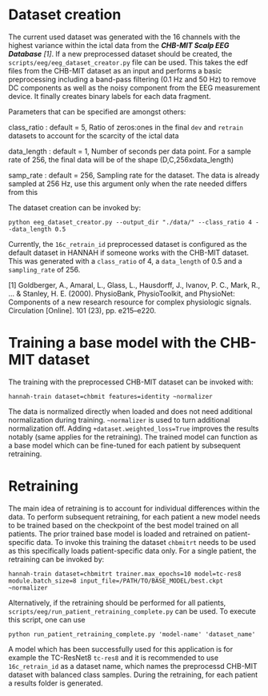 # Dataset creation

The current used dataset was generated with the 16 channels with the highest variance within the ictal data from the <cite>**CHB-MIT Scalp EEG Database** [1]</cite>. If a new preprocessed dataset should be created, the ``scripts/eeg/eeg_dataset_creator.py`` file can be used. This takes the edf files from the CHB-MIT dataset as an input and performs a basic preprocessing including a band-pass filtering (0.1 Hz and 50  Hz) to remove DC components as well as the noisy component from the EEG measurement device. It finally creates binary labels for each data fragment.

Parameters that can be specified are amongst others:

class_ratio
: default = 5, Ratio of zeros:ones in the final `dev` and `retrain` datasets to account for the scarcity of the ictal data

data_length
: default = 1, Number of seconds per data point. For a sample rate of 256, the final data will be of the shape (D,C,256xdata_length)

samp_rate
: default = 256, Sampling rate for the dataset. The data is already sampled at 256 Hz, use this argument only when the rate needed differs from this

The dataset creation can be invoked by:

    python eeg_dataset_creator.py --output_dir "./data/" --class_ratio 4 --data_length 0.5

Currently, the `16c_retrain_id` preprocessed dataset is configured as the default dataset in HANNAH if someone works with the CHB-MIT dataset. This was generated with a `class_ratio` of 4, a `data_length` of 0.5 and a `sampling_rate` of 256.

[1] Goldberger, A., Amaral, L., Glass, L., Hausdorff, J., Ivanov, P. C., Mark, R., ... & Stanley, H. E. (2000). PhysioBank, PhysioToolkit, and PhysioNet: Components of a new research resource for complex physiologic signals. Circulation [Online]. 101 (23), pp. e215–e220.


# Training a base model with the CHB-MIT dataset

The training with the preprocessed CHB-MIT dataset can be invoked with:
	
    hannah-train dataset=chbmit features=identity ~normalizer

The data is normalized directly when loaded and does not need additional normalization during training. `~normalizer` is used to turn additional normalization off. Adding `+dataset.weighted_loss=True` improves the results notably (same applies for the retraining). The trained model can function as a base model which can be fine-tuned for each patient by subsequent retraining.


# Retraining

The main idea of retraining is to account for individual differences within the data. To perform subsequent retraining, for each patient a new model needs to be trained based on the checkpoint of the best model trained on all patients. The prior trained base model is loaded and retrained on patient-specific data. To invoke this training the dataset `chbmitrt` needs to be used as this specifically loads patient-specific data only. For a single patient, the retraining can be invoked by:

	hannah-train dataset=chbmitrt trainer.max_epochs=10 model=tc-res8 module.batch_size=8 input_file=/PATH/TO/BASE_MODEL/best.ckpt ~normalizer

Alternatively, if the retraining should be performed for all patients, ``scripts/eeg/run_patient_retraining_complete.py`` can be used. To execute this script, one can use

    python run_patient_retraining_complete.py 'model-name' 'dataset_name' 

A model which has been successfully used for this application is for example the TC-ResNet8 `tc-res8` and it is recommended to use `16c_retrain_id` as a dataset name, which names the preprocessd CHB-MIT dataset with balanced class samples. During the retraining, for each patient a results folder is generated.